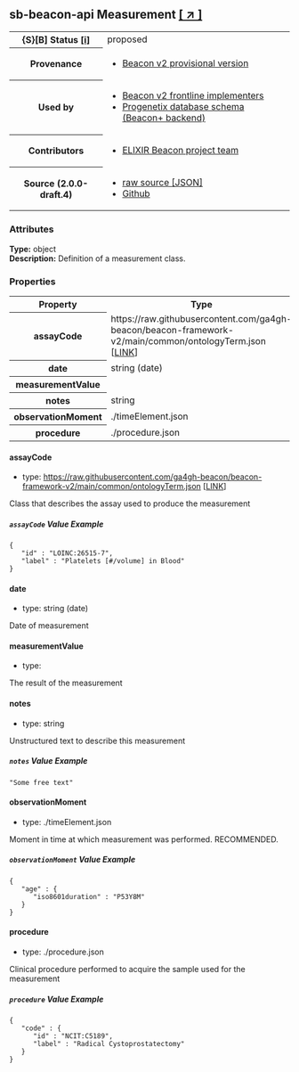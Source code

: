 
<div id="schema-header-title">
  <h2><span id="schema-header-title-project">sb-beacon-api</span> Measurement <a href="https://github.com/ga4gh-schemablocks/sb-beacon-api" target="_BLANK">[ &nearr; ]</a></h2>
</div>

<table id="schema-header-table">
<tr>
<th>{S}[B] Status <a href="https://schemablocks.org/about/sb-status-levels.html">[i]</a></th>
<td><div id="schema-header-status">proposed</div></td>
</tr>
<tr><th>Provenance</th><td><ul>
<li><a href="https://github.com/ga4gh-beacon/">Beacon v2 provisional version</a></li>
</ul></td></tr>
<tr><th>Used by</th><td><ul>
<li><a href="https://ga4gh-approval-service-registry.ega-archive.org">Beacon v2 frontline implementers</a></li>
<li><a href="https://docs.progenetix.org/beaconplus/">Progenetix database schema (Beacon+ backend)</a></li>
</ul></td></tr>


<!--more-->
<tr><th>Contributors</th><td><ul>
<li><a href="https://beacon-project.io/categories/people.html">ELIXIR Beacon project team</a></li>
</ul></td></tr>
<tr><th>Source (2.0.0-draft.4)</th><td><ul>
<li><a href="current/measurement.json" target="_BLANK">raw source [JSON]</a></li>
<li><a href="https://github.com/ga4gh-schemablocks/sb-beacon-api/blob/master//measurement.yaml" target="_BLANK">Github</a></li>
</ul></td></tr>
</table>

<div id="schema-attributes-title"><h3>Attributes</h3></div>

  
__Type:__ object  
__Description:__ Definition of a measurement class.
### Properties

<table id="schema-properties-table">
<tr><th>Property</th><th>Type</th></tr>
<tr><th>assayCode</th><td>https://raw.githubusercontent.com/ga4gh-beacon/beacon-framework-v2/main/common/ontologyTerm.json [<a href="https://raw.githubusercontent.com/ga4gh-beacon/beacon-framework-v2/main/common/ontologyTerm.json">LINK</a>]</td></tr>
<tr><th>date</th><td>string (date)</td></tr>
<tr><th>measurementValue</th><td></td></tr>
<tr><th>notes</th><td>string</td></tr>
<tr><th>observationMoment</th><td>./timeElement.json</td></tr>
<tr><th>procedure</th><td>./procedure.json</td></tr>
</table>


#### assayCode

* type: https://raw.githubusercontent.com/ga4gh-beacon/beacon-framework-v2/main/common/ontologyTerm.json [<a href="https://raw.githubusercontent.com/ga4gh-beacon/beacon-framework-v2/main/common/ontologyTerm.json">LINK</a>]

Class that describes the assay used to produce the measurement

##### `assayCode` Value Example  

```
{
   "id" : "LOINC:26515-7",
   "label" : "Platelets [#/volume] in Blood"
}
```

#### date

* type: string (date)

Date of measurement


#### measurementValue

* type: 

The result of the measurement


#### notes

* type: string

Unstructured text to describe this measurement

##### `notes` Value Example  

```
"Some free text"
```

#### observationMoment

* type: ./timeElement.json

Moment in time at which measurement was performed. RECOMMENDED.

##### `observationMoment` Value Example  

```
{
   "age" : {
      "iso8601duration" : "P53Y8M"
   }
}
```

#### procedure

* type: ./procedure.json

Clinical procedure performed to acquire the sample used for the measurement

##### `procedure` Value Example  

```
{
   "code" : {
      "id" : "NCIT:C5189",
      "label" : "Radical Cystoprostatectomy"
   }
}
```

